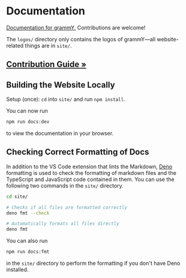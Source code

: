 # Documentation

[Documentation for grammY.](https://grammy.dev)
Contributions are welcome!

The `logos/` directory only contains the logos of grammY—all website-related things are in `site/`.

## [Contribution Guide »](./CONTRIBUTING.md)

## Building the Website Locally

Setup (once): `cd` into `site/` and run `npm install`.

You can now run

```sh
npm run docs:dev
```

to view the documentation in your browser.

## Checking Correct Formatting of Docs

In addition to the VS Code extension that lints the Markdown, [Deno](https://deno.com/runtime) formatting is used to check the formatting of markdown files and the TypeScript and JavaScript code contained in them.
You can use the following two commands in the `site/` directory.

```sh
cd site/

# Checks if all files are formatted correctly
deno fmt --check

# Automatically formats all files directly
deno fmt
```

You can also run

```sh
npm run docs:fmt
```

in the `site/` directory to perform the formatting if you don't have Deno installed.
